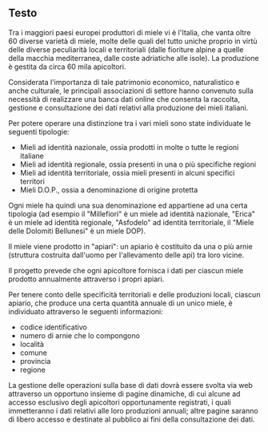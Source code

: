 ## Testo

Tra i maggiori paesi europei produttori di miele vi è l'Italia, che vanta oltre 60 diverse varietà di miele, molte delle quali del tutto uniche proprio in virtù delle diverse peculiarità locali e territoriali (dalle fioriture alpine a quelle della macchia mediterranea, dalle coste adriatiche alle isole). La produzione è gestita da circa 60 mila apicoltori.

Considerata l'importanza di tale patrimonio economico, naturalistico e anche culturale, le principali associazioni di settore hanno convenuto sulla necessità di realizzare una banca dati online che consenta la raccolta, gestione e consultazione dei dati relativi alla produzione dei mieli italiani.

Per potere operare una distinzione tra i vari mieli sono state individuate le seguenti tipologie:

- Mieli ad identità nazionale, ossia prodotti in molte o tutte le regioni italiane
- Mieli ad identità regionale, ossia presenti in una o più specifiche regioni
- Mieli ad identità territoriale, ossia mieli presenti in alcuni specifici territori
- Mieli D.O.P., ossia a denominazione di origine protetta

Ogni miele ha quindi una sua denominazione ed appartiene ad una certa tipologia (ad esempio il "Millefiori" è un miele ad identità nazionale, "Erica" è un miele ad identità regionale, "Asfodelo" ad identità territoriale, il "Miele delle Dolomiti Bellunesi" è un miele DOP).

Il miele viene prodotto in "apiari": un apiario è costituito da una o più arnie (struttura costruita dall'uomo per l'allevamento delle api) tra loro vicine.

Il progetto prevede che ogni apicoltore fornisca i dati per ciascun miele prodotto annualmente attraverso i propri apiari.

Per tenere conto delle specificità territoriali e delle produzioni locali, ciascun apiario, che produce una certa quantità annuale di un unico miele, è individuato attraverso le seguenti informazioni:

- codice identificativo
- numero di arnie che lo compongono
- località
- comune
- provincia
- regione

La gestione delle operazioni sulla base di dati dovrà essere svolta via web attraverso un opportuno insieme di pagine dinamiche, di cui alcune ad accesso esclusivo degli apicoltori opportunamente registrati, i quali immetteranno i dati relativi alle loro produzioni annuali; altre pagine saranno di libero accesso e destinate al pubblico ai fini della consultazione dei dati.